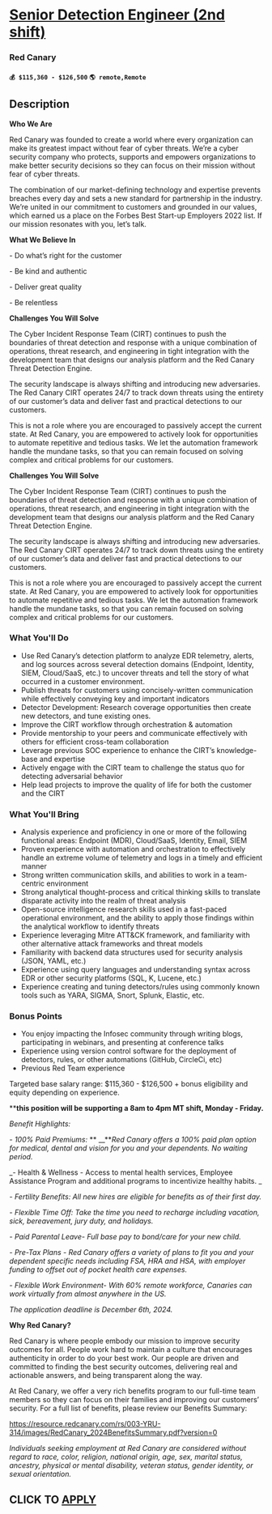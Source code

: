 # [Senior Detection Engineer (2nd shift)](https://www.remotewlb.com/apply/senior-detection-engineer-2nd-shift-117594)  
### Red Canary  
#### `💰 $115,360 - $126,500` `🌎 remote,Remote`  

## Description

 **Who We Are**

Red Canary was founded to create a world where every organization can make its greatest impact without fear of cyber threats. We’re a cyber security company who protects, supports and empowers organizations to make better security decisions so they can focus on their mission without fear of cyber threats.

  

The combination of our market-defining technology and expertise prevents breaches every day and sets a new standard for partnership in the industry. We’re united in our commitment to customers and grounded in our values, which earned us a place on the Forbes Best Start-up Employers 2022 list. If our mission resonates with you, let’s talk.

  

 **What We Believe In**

\- Do what’s right for the customer

\- Be kind and authentic

\- Deliver great quality

\- Be relentless

  

**Challenges You Will Solve**

The Cyber Incident Response Team (CIRT) continues to push the boundaries of threat detection and response with a unique combination of operations, threat research, and engineering in tight integration with the development team that designs our analysis platform and the Red Canary Threat Detection Engine.

  

The security landscape is always shifting and introducing new adversaries. The Red Canary CIRT operates 24/7 to track down threats using the entirety of our customer’s data and deliver fast and practical detections to our customers.

  

This is not a role where you are encouraged to passively accept the current state. At Red Canary, you are empowered to actively look for opportunities to automate repetitive and tedious tasks. We let the automation framework handle the mundane tasks, so that you can remain focused on solving complex and critical problems for our customers.

  

**Challenges You Will Solve**

The Cyber Incident Response Team (CIRT) continues to push the boundaries of threat detection and response with a unique combination of operations, threat research, and engineering in tight integration with the development team that designs our analysis platform and the Red Canary Threat Detection Engine.

  

The security landscape is always shifting and introducing new adversaries. The Red Canary CIRT operates 24/7 to track down threats using the entirety of our customer’s data and deliver fast and practical detections to our customers.

  

This is not a role where you are encouraged to passively accept the current state. At Red Canary, you are empowered to actively look for opportunities to automate repetitive and tedious tasks. We let the automation framework handle the mundane tasks, so that you can remain focused on solving complex and critical problems for our customers.

  

### What You'll Do

* Use Red Canary’s detection platform to analyze EDR telemetry, alerts, and log sources across several detection domains (Endpoint, Identity, SIEM, Cloud/SaaS, etc.) to uncover threats and tell the story of what occurred in a customer environment.
* Publish threats for customers using concisely-written communication while effectively conveying key and important indicators
* Detector Development: Research coverage opportunities then create new detectors, and tune existing ones.
* Improve the CIRT workflow through orchestration & automation
* Provide mentorship to your peers and communicate effectively with others for efficient cross-team collaboration
* Leverage previous SOC experience to enhance the CIRT’s knowledge-base and expertise
* Actively engage with the CIRT team to challenge the status quo for detecting adversarial behavior
* Help lead projects to improve the quality of life for both the customer and the CIRT

  

### What You'll Bring

* Analysis experience and proficiency in one or more of the following functional areas: Endpoint (MDR), Cloud/SaaS, Identity, Email, SIEM
* Proven experience with automation and orchestration to effectively handle an extreme volume of telemetry and logs in a timely and efficient manner
* Strong written communication skills, and abilities to work in a team-centric environment
* Strong analytical thought-process and critical thinking skills to translate disparate activity into the realm of threat analysis
* Open-source intelligence research skills used in a fast-paced operational environment, and the ability to apply those findings within the analytical workflow to identify threats
* Experience leveraging Mitre ATT&CK framework, and familiarity with other alternative attack frameworks and threat models
* Familiarity with backend data structures used for security analysis (JSON, YAML, etc.)
* Experience using query languages and understanding syntax across EDR or other security platforms (SQL, K, Lucene, etc.)
* Experience creating and tuning detectors/rules using commonly known tools such as YARA, SIGMA, Snort, Splunk, Elastic, etc.

  

### Bonus Points

* You enjoy impacting the Infosec community through writing blogs, participating in webinars, and presenting at conference talks
* Experience using version control software for the deployment of detectors, rules, or other automations (GitHub, CircleCi, etc)
* Previous Red Team experience

  

Targeted base salary range: $115,360 - $126,500 + bonus eligibility and equity depending on experience.

  

 ****this position will be supporting a 8am to 4pm MT shift, Monday - Friday.**

  

 _Benefit Highlights:_

 _\- 100% Paid Premiums:_ ** __**_Red Canary offers a 100% paid plan option for medical, dental and vision for you and your dependents. No waiting period._

 _\- Health & Wellness - Access to mental health services, Employee Assistance Program and additional programs to incentivize healthy habits. _

_\- Fertility Benefits: All new hires are eligible for benefits as of their first day._

 _\- Flexible Time Off: Take the time you need to recharge including vacation, sick, bereavement, jury duty, and holidays._

 _\- Paid Parental Leave- Full base pay to bond/care for your new child._

 _\- Pre-Tax Plans - Red Canary offers a variety of plans to fit you and your dependent specific needs including FSA, HRA and HSA, with employer funding to offset out of pocket health care expenses._

 _\- Flexible Work Environment- With 60% remote workforce, Canaries can work virtually from almost anywhere in the US._

  

 _The application deadline is December 6th, 2024._

  

 **Why Red Canary?**

Red Canary is where people embody our mission to improve security outcomes for all. People work hard to maintain a culture that encourages authenticity in order to do your best work. Our people are driven and committed to finding the best security outcomes, delivering real and actionable answers, and being transparent along the way.

  

At Red Canary, we offer a very rich benefits program to our full-time team members so they can focus on their families and improving our customers’ security. For a full list of benefits, please review our Benefits Summary:

https://resource.redcanary.com/rs/003-YRU-314/images/RedCanary_2024BenefitsSummary.pdf?version=0

  

 _Individuals seeking employment at Red Canary are considered without regard to race, color, religion, national origin, age, sex, marital status, ancestry, physical or mental disability, veteran status, gender identity, or sexual orientation._

  
## CLICK TO [APPLY](https://www.remotewlb.com/apply/senior-detection-engineer-2nd-shift-117594)

